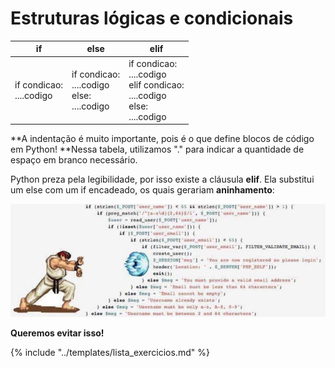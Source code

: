 # Estruturas lógicas e condicionais

|if|else|elif
|--|--|--
|if condicao: <br />....codigo |if condicao:<br />....codigo<br />else:<br />....codigo|if condicao:<br />....codigo<br />elif condicao:<br />....codigo<br />else:<br />....codigo

**A indentação é muito importante, pois é o que define blocos de código em Python! **Nessa tabela, utilizamos "." para indicar a quantidade de espaço em branco necessário.

Python preza pela legibilidade, por isso existe a cláusula **elif**. Ela substitui um else com um if encadeado, os quais gerariam **aninhamento**:

![image](../assets/hadouken-codigo.png)

**Queremos evitar isso!**

{% include "../templates/lista_exercicios.md" %}